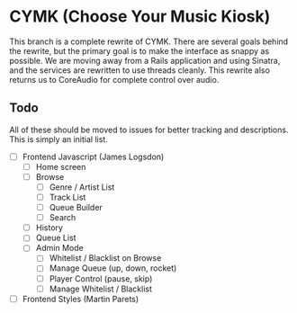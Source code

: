 # CYMK (Choose Your Music Kiosk)

This branch is a complete rewrite of CYMK. There are several goals behind the rewrite, but the primary goal is to make the
interface as snappy as possible. We are moving away from a Rails application and using Sinatra, and the services are rewritten
to use threads cleanly. This rewrite also returns us to CoreAudio for complete control over audio.

## Todo

All of these should be moved to issues for better tracking and descriptions. This is simply an initial list.

* [ ] Frontend Javascript (James Logsdon)
  * [ ] Home screen
  * [ ] Browse
    * [ ] Genre / Artist List
    * [ ] Track List
    * [ ] Queue Builder
    * [ ] Search
  * [ ] History
  * [ ] Queue List
  * [ ] Admin Mode
    * [ ] Whitelist / Blacklist on Browse
    * [ ] Manage Queue (up, down, rocket)
    * [ ] Player Control (pause, skip)
    * [ ] Manage Whitelist / Blacklist
* [ ] Frontend Styles (Martin Parets)
